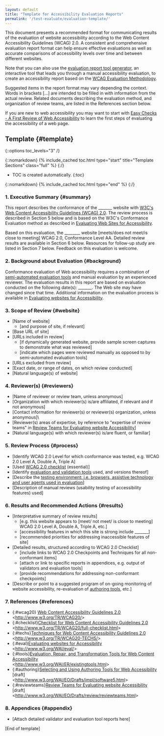```yaml
---
layout: default
title: "Template for Accessibility Evaluation Reports"
permalink: '/test-evaluate/evaluation-template/'
---
```


This document presents a recommended format for communicating results of
the evaluation of website accessibility according to the Web Content
Accessibility Guidelines (WCAG) 2.0. A consistent and comprehensive
evaluation report format can help ensure effective evaluations as well
as accurate comparisons of accessibility levels over time and between
different websites.

Note that you can also use the [evaluation report tool
generator](https://www.w3.org/WAI/eval/report-tool/#/), an interactive
tool that leads you through a manual accessibility evaluation, to create
an accessibility report based on the [WCAG Evaluation
Methodology](https://www.w3.org/TR/WCAG-EM/).

Suggested items in the report format may vary depending the context.
Words in brackets \[...\] are intended to be filled in with information
from the actual review. Related documents describing the evaluation
method, and organization of review teams, are listed in the References
section below.

If you are new to web accessibility you may want to start with [Easy
Checks - A First Review of Web
Accessibility](https://www.w3.org/WAI/eval/preliminary.html) to learn
the first steps of evaluating the accessibility of a web page.

## Template {#template}

{::options toc_levels="3" /}

{::nomarkdown}
{% include_cached toc.html type="start" title="Template Sections" class="full" %}
{:/}

-   TOC is created automatically.
{:toc}

{::nomarkdown}
{% include_cached toc.html type="end" %}
{:/}


### 1. Executive Summary {#summary}

This report describes the conformance of the \_\_\_\_\_\_\_ website
with [W3C's Web Content Accessibility Guidelines (WCAG) 2.0](#wcag20).
The review process is described in Section 5 below and is based on the
W3C's Conformance Evaluation method as described in [Evaluating Web
Sites for Accessibility](#eval).

Based on this evaluation, the \_\_\_\_\_\_\_\_ website \[meets/does
not meet/is close to meeting\] WCAG 2.0, Conformance Level AA. Detailed
review results are available in Section 6 below. Resources for follow-up
study are listed in Section 7 below. Feedback on this evaluation is
welcome.

### 2. Background about Evaluation {#background}

Conformance evaluation of Web accessibility requires a combination of
[semi-automated evaluation tools](#tools) and manual evaluation by an
experienced reviewer. The evaluation results in this report are based on
evaluation conducted on the following date(s): \_\_\_\_\_\_\_. The Web
site may have changed since that time. Additional information on the
evaluation process is available in [Evaluating websites for
Accessibility](#eval).

### 3. Scope of Review {#website}

-   \[Name of website\]
    -   \[and purpose of site, if relevant\]
-   \[Base URL of site\]
-   \[URLs included in review\]
    -   \[if dynamically generated website, provide sample screen
        captures to demonstrate what was reviewed\]
    -   \[indicate which pages were reviewed manually as opposed to by
        semi-automated evaluation tools\]
-   \[URLs excluded from review\]
-   \[Exact date, or range of dates, on which review conducted\]
-   \[Natural language(s) of website\]

### 4. Reviewer(s) {#reviewers}

-   \[Name of reviewer or review team, unless anonymous\]
-   \[Organization with which reviewer(s) is/are affiliated, if relevant
    and if not anonymous\]
-   \[Contact information for reviewer(s) or reviewer(s) organization,
    unless anonymous\]\
-   \[Reviewer(s) areas of expertise, by reference to "expertise of
    review teams" in [Review Teams for Evaluating website
    Accessibility](#reviewteams)\]
-   \[Natural language(s) with which reviewer(s) is/are fluent, or
    familiar\]

### 5. Review Process {#process}

-   \[Identify WCAG 2.0 Level for which conformance was tested, e.g.
    WCAG 2.0 Level A, Double A, Triple A\]
-   \[Used [WCAG 2.0 checklist](#checklist) (essential)\]
-   \[Identify [evaluation and validation tools](#tools) used, and
    versions thereof\]
-   \[Describe the [testing environment: i.e. browsers, assistive
    technology and user agents used in
    evaluation](https://www.w3.org/TR/WCAG-EM/#step1c)\]
-   \[Description of manual reviews (usability testing of accessibility
    features) used\]

### 6. Results and Recommended Actions {#results}

-   \[Interpretative summary of review results\]
    -   \[e.g. this website appears to \[meet/ not meet/ is close to
        meeting\] WCAG 2.0 Level A, Double A, Triple A, etc.\]
    -   \[accessibility features in which this site is strong include
        \_\_\_\_\_\_\_\]
    -   \[recommended priorities for addressing inaccessible features of
        site\]
-   \[Detailed results, structured according to WCAG 2.0 Checklist\]
    -   \[include links to WCAG 2.0 Checkpoints and Techniques for all
        non-conformant items\]
    -   \[attach or link to specific reports in appendices, e.g. output
        of validators and evaluation tools\]
    -   \[provide recommendations for addressing non-conformant
        checkpoints\]
-   \[Describe or point to a suggested program of on-going monitoring of
    website accessibility, re-evaluation of [authoring
    tools](#authoring), etc.\]

### 7. References {#references}

-   {:#wcag20} [Web Content Accessibility Guidelines
    2.0](http://www.w3.org/TR/WCAG20/) <br> &lt;http://www.w3.org/TR/WCAG20/&gt;
-   {:#checklist}[Checklist for Web Content Accessibility Guidelines
    2.0](http://www.w3.org/TR/WCAG20/full-checklist.html)<br>
    &lt;http://www.w3.org/TR/WCAG20/full-checklist.html&gt;
-   {:#techs}[Techniques for Web Content Accessibility Guidelines
    2.0](http://www.w3.org/TR/WCAG10-TECHS/)<br>
    &lt;http://www.w3.org/TR/WCAG20-TECHS/&gt;
-   {:#eval}[Evaluating websites for
    Accessibility](http://www.w3.org/WAI/eval/)<br>
    &lt;http://www.w3.org/WAI/eval/&gt;
-   {:#tools}[Evaluation, Repair, and Transformation Tools for Web
    Content Accessibility](http://www.w3.org/WAI/ER/existingtools.html)<br>
    &lt;http://www.w3.org/WAI/ER/existingtools.html&gt;
-   {:#authoring}[Selecting and Using Authoring Tools for Web
    Accessibility](http://www.w3.org/WAI/EO/Drafts/impl/software5.html)
    \[draft\]<br>
    &lt;http://www.w3.org/WAI/EO/Drafts/impl/software5.html&gt;
-   {:#reviewteams}[Review Teams for Evaluating website
    Accessibility](http://www.w3.org/WAI/EO/Drafts/review/reviewteams.html)
    \[draft\]<br>
    &lt;http://www.w3.org/WAI/EO/Drafts/review/reviewteams.html&gt;

### 8. Appendices {#appendix}

-   \[Attach detailed validator and evaluation tool reports here\]

\[End of template\]